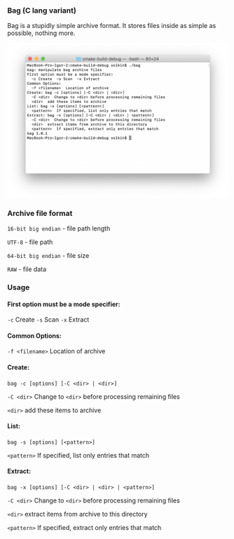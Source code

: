### Bag (C lang variant)
Bag is a stupidly simple archive format. 
It stores files inside as simple as possible, nothing more.

![Screenshot](art/main.png "CLI output")

### Archive file format
`16-bit big endian` - file path length

`UTF-8` - file path

`64-bit big endian` - file size

`RAW` - file data

### Usage
#### First option must be a mode specifier:

  `-c` Create  `-s` Scan  `-x` Extract
  
#### Common Options:

  `-f <filename>`  Location of archive
  
#### Create: 
  `bag -c [options] [-C <dir> | <dir>]`

  `-C <dir>`  Change to `<dir>` before processing remaining files
  
  `<dir>`  add these items to archive
  
#### List: 
  `bag -s [options] [<pattern>]`

  `<pattern>`  If specified, list only entries that match
  
#### Extract: 
  `bag -x [options] [-C <dir> | <dir> | <pattern>]`

  `-C <dir>`  Change to `<dir>` before processing remaining files
  
  `<dir>`  extract items from archive to this directory
  
  `<pattern>`  If specified, extract only entries that match
